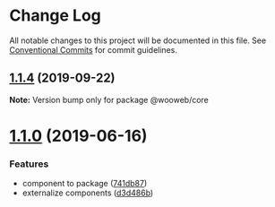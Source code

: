 # Change Log

All notable changes to this project will be documented in this file.
See [Conventional Commits](https://conventionalcommits.org) for commit guidelines.

## [1.1.4](https://github.com/samuel-gomez/static-website/compare/v1.1.3...v1.1.4) (2019-09-22)

**Note:** Version bump only for package @wooweb/core





# [1.1.0](https://github.com/samuel-gomez/static-website/compare/v1.0.6...v1.1.0) (2019-06-16)


### Features

* component to package ([741db87](https://github.com/samuel-gomez/static-website/commit/741db87))
* externalize components ([d3d486b](https://github.com/samuel-gomez/static-website/commit/d3d486b))
